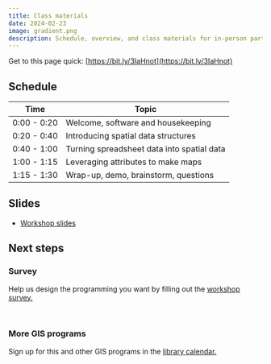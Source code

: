 ```yaml
---
title: Class materials
date: 2024-02-23
image: gradient.png
description: Schedule, overview, and class materials for in-person participants.
---
```


Get to this page quick: 
[https://bit.ly/3IaHnot](https://bit.ly/3IaHnot)

## Schedule

| Time | Topic |
| --- | --- |
| 0:00 - 0:20 | Welcome, software and housekeeping|
| 0:20 - 0:40 | Introducing spatial data structures|
| 0:40 - 1:00 | Turning spreadsheet data into spatial data |
| 1:00 - 1:15 | Leveraging attributes to make maps|
| 1:15 - 1:30 | Wrap-up, demo, brainstorm, questions |



## Slides 

- [Workshop slides](https://docs.google.com/presentation/d/14MjrM5WxHkkDKHDml93CimL0JyBlFpQP2AmXg0DlOmE/edit?usp=sharing)



## Next steps

<div class="alert-warning">
<h3>Survey</h3>
<p>Help us design the programming you want by filling out the <a href="https://harvard.az1.qualtrics.com/jfe/form/SV_3UwRUkuS9h31gEu">workshop survey.</a></p>
</div>

<br> 


<div class="alert-success">
<h3>More GIS programs</h3>
<p>Sign up for this and other GIS programs in the <a href="https://libcal.library.harvard.edu/calendar/main?t=d&q=gis&cid=15049&cal=15049&inc=0">library calendar.</a></p>
</div>







